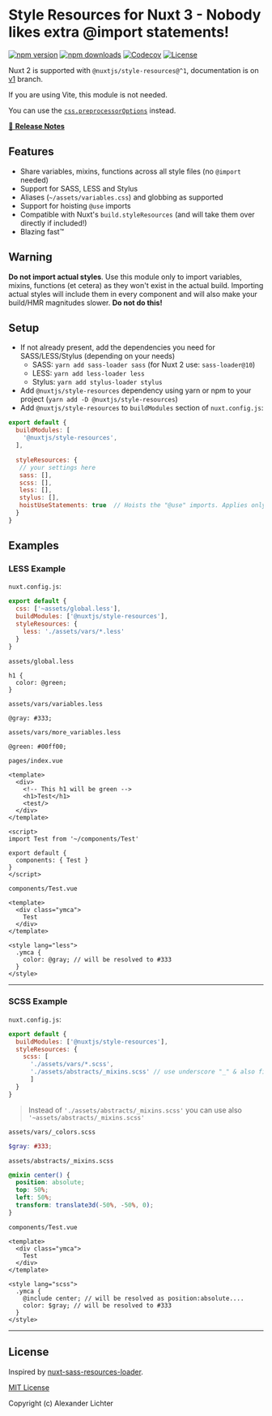 # Style Resources for Nuxt 3 - Nobody likes extra @import statements!

[![npm version][npm-version-src]][npm-version-href]
[![npm downloads][npm-downloads-src]][npm-downloads-href]
[![Codecov][codecov-src]][codecov-href]
[![License][license-src]][license-href]

Nuxt 2 is supported with `@nuxtjs/style-resources@^1`, documentation is on [v1](https://github.com/nuxt-community/style-resources-module/tree/v1) branch.

If you are using Vite, this module is not needed.

You can use the [`css.preprocessorOptions`](https://vitejs.dev/config/shared-options.html#css-preprocessoroptions) instead.

[📖 **Release Notes**](CHANGELOG.md)

## Features

* Share variables, mixins, functions across all style files (no `@import` needed)
* Support for SASS, LESS and Stylus
* Aliases (`~/assets/variables.css`) and globbing as supported
* Support for hoisting `@use` imports
* Compatible with Nuxt's `build.styleResources` (and will take them over directly if included!)
* Blazing fast:tm:

## Warning

**Do not import actual styles**.
Use this module only to import variables, mixins, functions (et cetera) as they won't exist in the actual build. Importing actual styles will include them in every component and will also make your build/HMR magnitudes slower.
**Do not do this!**

## Setup

- If not already present, add the dependencies you need for SASS/LESS/Stylus (depending on your needs)
  - SASS: `yarn add sass-loader sass` (for Nuxt 2 use: ``sass-loader@10``)
  - LESS: `yarn add less-loader less`
  - Stylus: `yarn add stylus-loader stylus`
- Add `@nuxtjs/style-resources` dependency using yarn or npm to your project (`yarn add -D @nuxtjs/style-resources`)
- Add `@nuxtjs/style-resources` to `buildModules` section of `nuxt.config.js`:

```js
export default {
  buildModules: [
    '@nuxtjs/style-resources',
  ],

  styleResources: {
   // your settings here
   sass: [],
   scss: [],
   less: [],
   stylus: [],
   hoistUseStatements: true  // Hoists the "@use" imports. Applies only to "sass", "scss" and "less". Default: false.
  }
}
```

## Examples

### LESS Example

`nuxt.config.js`:
```js
export default {
  css: ['~assets/global.less'],
  buildModules: ['@nuxtjs/style-resources'],
  styleResources: {
    less: './assets/vars/*.less'
  }
}
```

`assets/global.less`
```less
h1 {
  color: @green;
}
```

`assets/vars/variables.less`

```less
@gray: #333;
```

`assets/vars/more_variables.less`

```less
@green: #00ff00;
```

`pages/index.vue`
```vue
<template>
  <div>
    <!-- This h1 will be green -->
    <h1>Test</h1>
    <test/>
  </div>
</template>

<script>
import Test from '~/components/Test'

export default {
  components: { Test }
}
</script>

```

`components/Test.vue`
```vue
<template>
  <div class="ymca">
    Test
  </div>
</template>

<style lang="less">
  .ymca {
    color: @gray; // will be resolved to #333
  }
</style>
```

---

### SCSS Example

`nuxt.config.js`:
```js
export default {
  buildModules: ['@nuxtjs/style-resources'],
  styleResources: {
    scss: [
      './assets/vars/*.scss',
      './assets/abstracts/_mixins.scss' // use underscore "_" & also file extension ".scss"
      ]
  }
}
```

> Instead of `'./assets/abstracts/_mixins.scss'` you can use also `'~assets/abstracts/_mixins.scss'`

`assets/vars/_colors.scss`
```scss
$gray: #333;
```

`assets/abstracts/_mixins.scss`

```scss
@mixin center() {
  position: absolute;
  top: 50%;
  left: 50%;
  transform: translate3d(-50%, -50%, 0);
}
```

`components/Test.vue`
```vue
<template>
  <div class="ymca">
    Test
  </div>
</template>

<style lang="scss">
  .ymca {
    @include center; // will be resolved as position:absolute....
    color: $gray; // will be resolved to #333
  }
</style>
```

---

## License

Inspired by [nuxt-sass-resources-loader](https://github.com/anteriovieira/nuxt-sass-resources-loader).

[MIT License](LICENSE)

Copyright (c) Alexander Lichter

<!-- Badges -->
[npm-version-src]: https://img.shields.io/npm/v/@nuxtjs/style-resources/latest.svg?style=flat-square
[npm-version-href]: https://npmjs.com/package/@nuxtjs/style-resources

[npm-downloads-src]: https://img.shields.io/npm/dt/@nuxtjs/style-resources.svg?style=flat-square
[npm-downloads-href]: https://npmjs.com/package/@nuxtjs/style-resources

[codecov-src]: https://img.shields.io/codecov/c/github/nuxt-community/style-resources-module.svg?style=flat-square
[codecov-href]: https://codecov.io/gh/nuxt-community/style-resources-module

[license-src]: https://img.shields.io/npm/l/@nuxtjs/style-resources.svg?style=flat-square
[license-href]: https://npmjs.com/package/@nuxtjs/style-resources
